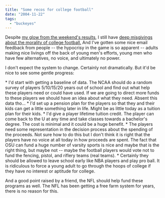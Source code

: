 ```yaml
---
title: "Some recos for college football"
date: "2004-11-22"
tags: 
  - "buckeyes"
---
```


Despite [my glow from the weekend's results](http://www.theludwigs.com/archives/001722.html), I still have [deep misgivings about the morality of college football.](http://www.theludwigs.com/archives/001717.html) And I've gotten some nice email feedback from people -- the hypocrisy in the game is so apparent -- adults making nice livings off the back of young men's efforts, young men who have few alternatives, no voice, and ultimately no power.

I don't expect the system to change. Certainly not dramatically. But it'd be nice to see some gentle progress:

\* I'd start with getting a baseline of data. The NCAA should do a random survey of players 5/10/15/20 years out of school and find out what help these players need or could have used. If we are going to direct more funds to these players we should have an idea about what they need. Absent this data tho... \* I'd set up a pension plan for the players so that they and their kids can get a little something later in life. Might be as little today as a tuition plan for their kids. \* I'd give a player lifetime tuition credit. The player can come back to the U at any time and take classes towards a bachelor's degree. The cost is minimal and it could be a huge benefit. \* The players need some representation in the decision process about the spending of the proceeds. Not sure how to do this but I don't think it is right that the players have no voice at all today in how proceeds are spent. The fact that OSU can fund a huge number of varsity sports is nice and maybe that is the right thing, but maybe not -- maybe the football players would vote not to fund the fencing, pistol, and riflery teams (real teams). \* Certainly they should be allowed to leave school early like NBA players and play pro ball. It is ridiculous to force a young adult to go through the hoops of college if they have no interest or aptitude for college.

And a good point raised by a friend, the NFL should help fund these programs as well. The NFL has been getting a free farm system for years, there is no reason for this.

